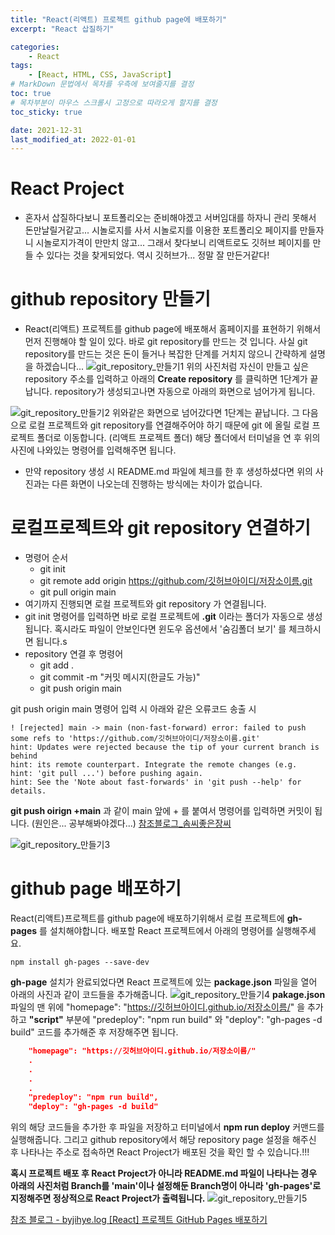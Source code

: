 ```yaml
---
title: "React(리액트) 프로젝트 github page에 배포하기"
excerpt: "React 삽질하기"

categories:
    - React
tags:
    - [React, HTML, CSS, JavaScript]
# MarkDown 문법에서 목차를 우측에 보여줄지를 결정
toc: true
# 목차부분이 마우스 스크롤시 고정으로 따라오게 할지를 결정
toc_sticky: true

date: 2021-12-31
last_modified_at: 2022-01-01
---
```


# React Project
- 혼자서 삽질하다보니 포트폴리오는 준비해야겠고 서버임대를 하자니 관리 못해서 돈만날릴거같고... 시놀로지를 사서 시놀로지를 이용한 포트폴리오 페이지를 만들자니 시놀로지가격이 만만치 않고... 그래서 찾다보니 리액트로도 깃허브 페이지를 만들 수 있다는 것을 찾게되었다. 역시 깃허브가... 정말 잘 만든거같다!

# github repository 만들기
- React(리액트) 프로젝트를 github page에 배포해서 홈페이지를 표현하기 위해서 먼저 진행해야 할 일이 있다. 바로 git repository를 만드는 것 입니다. 사실 git repository를 만드는 것은 돈이 들거나 복잡한 단계를 거치지 않으니 간략하게 설명을 하겠습니다...
![git_repository_만들기1](https://cdn.jsdelivr.net/gh/kkt9102/blog_img/20211229_posts/img1.png)
위의 사진처럼 자신이 만들고 싶은 repository 주소를 입력하고 아래의 **Create repository** 를 클릭하면 1단계가 끝납니다. repository가 생성되고나면 자동으로 아래의 화면으로 넘어가게 됩니다.


![git_repository_만들기2](https://cdn.jsdelivr.net/gh/kkt9102/blog_img/20211229_posts/img2.png)
위와같은 화면으로 넘어갔다면 1단계는 끝납니다. 그 다음으로 로컬 프로젝트와 git repository를 연결해주어야 하기 때문에 git 에 올릴 로컬 프로젝트 폴더로 이동합니다. (리액트 프로젝트 폴더) 해당 폴더에서 터미널을 연 후 위의 사진에 나와있는 명령어를 입력해주면 됩니다.

- 만약 repository 생성 시 README.md 파일에 체크를 한 후 생성하셨다면 위의 사진과는 다른 화면이 나오는데 진행하는 방식에는 차이가 없습니다.

# 로컬프로젝트와 git repository 연결하기

- 명령어 순서
    - git init
    - git remote add origin https://github.com/깃허브아이디/저장소이름.git
    - git pull origin main
- 여기까지 진행되면 로컬 프로젝트와 git repository 가 연결됩니다.
- git init 명령어를 입력하면 바로 로컬 프로젝트에 **.git** 이라는 폴더가 자동으로 생성됩니다. 혹시라도 파일이 안보인다면 윈도우 옵션에서 '숨김폴더 보기' 를 체크하시면 됩니다.s
- repository 연결 후 명령어
    - git add .
    - git commit -m "커밋 메시지(한글도 가능)"
    - git push origin main

git push origin main 명령어 입력 시 아래와 같은 오류코드 송출 시
```console
! [rejected] main -> main (non-fast-forward) error: failed to push some refs to 'https://github.com/깃허브아이디/저장소이름.git' 
hint: Updates were rejected because the tip of your current branch is behind
hint: its remote counterpart. Integrate the remote changes (e.g.
hint: 'git pull ...') before pushing again.
hint: See the 'Note about fast-forwards' in 'git push --help' for details.
```
**git push oirign +main** 과 같이 main 앞에 + 를 붙여서 명령어를 입력하면 커밋이 됩니다. (원인은... 공부해봐야겠다...)
[참조블로그_솜씨좋은장씨](https://somjang.tistory.com/entry/Git-rejected-master-master-non-fast-forward-%ED%95%B4%EA%B2%B0-%EB%B0%A9%EB%B2%95)

![git_repository_만들기3](https://cdn.jsdelivr.net/gh/kkt9102/blog_img/20211229_posts/img4.png)


# github page 배포하기
React(리액트)프로젝트를 github page에 배포하기위해서 로컬 프로젝트에 **gh-pages** 를 설치해야합니다. 배포할 React 프로젝트에서 아래의 명령어를 실행해주세요.
```console
npm install gh-pages --save-dev
```
**gh-page** 설치가 완료되었다면 React 프로젝트에 있는 **package.json** 파일을 열어 아래의 사진과 같이 코드들을 추가해줍니다.
![git_repository_만들기4](https://cdn.jsdelivr.net/gh/kkt9102/blog_img/20211229_posts/img5.png)
**pakage.json** 파일의 맨 위에 "homepage": "https://깃허브아이디.github.io/저장소이름/" 을 추가하고 **"script"** 부분에 "predeploy": "npm run build" 와 "deploy": "gh-pages -d build" 코드를 추가해준 후 저장해주면 됩니다.

```json
    "homepage": "https://깃허브아이디.github.io/저장소이름/"
    .
    .
    .
    .
    "predeploy": "npm run build",
    "deploy": "gh-pages -d build"
```
위의 해당 코드들을 추가한 후 파일을 저장하고 터미널에서 **npm run deploy** 커맨드를 실행해줍니다. 그리고 github repository에서 해당 repository page 설정을 해주신 후 나타나는 주소로 접속하면 React Project가 배포된 것을 확인 할 수 있습니다.!!!

**혹시 프로젝트 배포 후 React Project가 아니라 README.md 파일이 나타나는 경우 아래의 사진처럼 Branch를 'main'이나 설정해둔 Branch명이 아니라 'gh-pages'로 지정해주면 정상적으로 React Project가 출력됩니다.**
![git_repository_만들기5](https://cdn.jsdelivr.net/gh/kkt9102/blog_img/20211229_posts/img6.png)

[참조 블로그 - byjihye.log [React] 프로젝트 GitHub Pages 배포하기](https://velog.io/@byjihye/react-github-pages)
